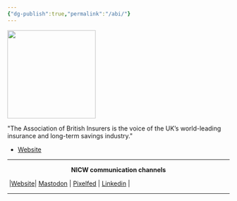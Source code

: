 ```yaml
---
{"dg-publish":true,"permalink":"/abi/"}
---
```


<img src="https://d17mj6xr9uykrr.cloudfront.net/Pictures/2000x2000fit/5/7/1/63571_abi_opengraph_logo_116031.png" height="200">

"The Association of British Insurers is the voice of the UK’s world-leading insurance and long-term savings industry."

- [Website](https://www.abi.org.uk/) 


***
<p style="text-align: center;font-weight:bold";>NICW communication channels</p>

󠁧 |[Website](https://nationalinfrastructurecommission.wales)| [Mastodon](https://toot.wales/@NICW) | [Pixelfed](https://pix.toot.wales/NICW) | [Linkedin](https://www.linkedin.com/company/26268509/) | 
***
